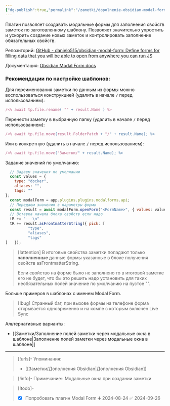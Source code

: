 ```yaml
---
{"dg-publish":true,"permalink":"/zametki/dopolnenie-obsidian-modal-form/","created":"2024-08-23","updated":"2024-09-26T23:44:39+03:00"}
---
```


Плагин позволяет создавать модальные формы для заполнения свойств заметок по заготовленному шаблону. Позволяет значительно упростить и ускорить создание новых заметок и контролировать заполнение обязательных свойств.

Репозиторий: [GitHub - danielo515/obsidian-modal-form: Define forms for filling data that you will be able to open from anywhere you can run JS](https://github.com/danielo515/obsidian-modal-form)

Документация: [Obsidian Modal Form docs](https://danielorodriguez.com/obsidian-modal-form/)

### Рекомендации по настройке шаблонов:

Для переименования заметки по данным из формы можно воспользоваться конструкцией (удалить в начале `/` перед использованием):
```js
/<% await tp.file.rename( "" + result.Name ) %>
```

Перенести заметку в выбранную папку (удалить в начале `/` перед использованием):
```js
/<% await tp.file.move(result.FolderPatch + "/" + result.Name); %>
```
Или в конкретную (удалить в начале `/` перед использованием):
```js
/<% await tp.file.move("Заметки/" + result.Name); %>
```

Задание значений по умолчанию:
```js
  // Задаем значения по умолчанию
  const values = {
    type: "docker",
    aliases: "",
    tags: ""
};
  const modalForm = app.plugins.plugins.modalforms.api;
  // Передаем значения в параметры формы
  const result = await modalForm.openForm("<FormName>", { values: values });
  // Вставка начала блока свойств если надо
  tR += "---\n"
  tR += result.asFrontmatterString({ pick: [
          "type",
          "aliases",
          "tags"
] 	});
```

> [!attention]
> В итоговые свойства заметки попадают только **заполненные** данные формы указанные в блоке получения свойств asFrontmatterString. 
> 
> Если свойство на форме было не заполнено то в итоговой заметке его не будет, что бы это решить надо установить для таких необязательных полей значение по умолчанию на пустое "".

Больше примеров в шаблонах с именем Modal Form.

> [!bug]
> Странный баг, при вызове формы на телефоне форма открывается одновременно и на компе с которым включен Live Sync

Альтернативные варианты:
- [[Заметки/Заполнение полей заметки через модальные окна в шаблоне\|Заполнение полей заметки через модальные окна в шаблоне]]

---
> [!urls]- Упоминания:
> - [[Заметки/Дополнения Obsidian\|Дополнения Obsidian]]

> [!info]-
> Примечание:: Модальные окна при создании заметки

> [!todo]-
> - [x] Попробовать плагин Modal Form ➕ 2024-08-24 ✅ 2024-09-26